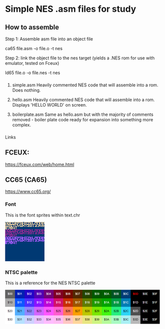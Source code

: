 # Simple NES .asm files for study

## How to assemble

Step 1: Assemble asm file into an object file

ca65 file.asm -o file.o -t nes

Step 2: link the object file to the nes target (yields a .NES rom for use with emulator, tested on Fceux)

ld65 file.o -o file.nes -t nes

###

1. simple.asm
Heavily commented NES code that will assemble into a rom. Does nothing.

2. hello.asm
Heavily commented NES code that will assemble into a rom. Displays 'HELLO WORLD' on screen.

3. boilerplate.asm
Same as hello.asm but with the majority of comments removed - boiler plate code ready for expansion into something more complex.

###

Links

## FCEUX:

https://fceux.com/web/home.html

## CC65 (CA65)

https://www.cc65.org/

### Font

This is the font sprites within text.chr

![image of font](/assets/text.png)

### NTSC palette

This is a reference for the NES NTSC palette

![image of font](/assets/palette_ntsc.png)